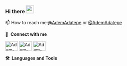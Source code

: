 ### Hi there <img src="https://media.giphy.com/media/hvRJCLFzcasrR4ia7z/giphy.gif" width="25px"></a>

📫 How to reach me:[@AdemAdatepe](https://www.instagram.com/adem.adatepe/) or [@AdemAdatepe](https://tr.linkedin.com/in/adem-adatepe)

🔗 &nbsp;**Connect with me**

<p align="left">
<a href="https://tr.linkedin.com/in/adem-adatepe" target="blank"><img align="center" src="https://raw.githubusercontent.com/rahuldkjain/github-profile-readme-generator/master/src/images/icons/Social/linked-in-alt.svg" alt="Adem-ADATEPE" height="30" width="40" /></a>
<a href="https://www.instagram.com/adem.adatepe/" target="blank"><img align="center" src="https://raw.githubusercontent.com/rahuldkjain/github-profile-readme-generator/master/src/images/icons/Social/instagram.svg" alt="Adem-ADATEPE" height="30" width="40" /></a>
<a href="https://tr-tr.facebook.com/adem.adatepe.0" target="blank"><img align="center" src="https://raw.githubusercontent.com/rahuldkjain/github-profile-readme-generator/master/src/images/icons/Social/facebook.svg" alt="Adem-ADATEPE" height="30" width="40" /></a>

<summary><b>🛠️&nbsp;&nbsp;Languages&nbsp;and&nbsp;Tools</b></summary>
 <p align="left">
 <a href="https://github.com/rahuldkjain/github-profile-readme-generator/blob/master/src/images/icons/ProgrammingLanguages/c.svg" target="_blank">
<!--
Here are some ideas to get you started:

- 🔭 I’m currently working on ...
- 🌱 I’m currently learning ...
- 👯 I’m looking to collaborate on ...
- 🤔 I’m looking for help with ...

- 💬 Ask me about ...
- 😄 Pronouns: ...
- ⚡ Fun fact: ...
  -->
